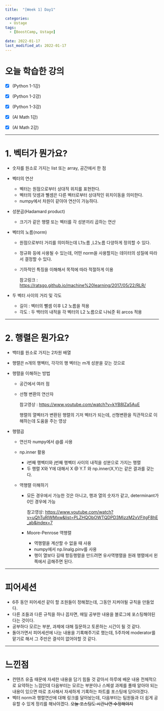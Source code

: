 ```yaml
---
title:  "[Week 1] Day1"

categories:
  - Ustage
tags:
  - [BoostCamp, Ustage]
 
date: 2022-01-17
last_modified_at: 2022-01-17
---
```


# 오늘 학습한 강의

- [x] (Python 1-1강) 
- [x] (Python 1-2강)
- [x] (Python 1-3강)
- [x] (AI Math 1강)
- [x] (AI Math 2강)



---



# 1. 벡터가 뭔가요?

* 숫자를 원소로 가지는 list 또는 array, 공간에서 한 점

* 벡터의 연산

  * 벡터는 원점으로부터 상대적 위치를 표현한다.
  * 벡터의 덧셈과 뻴셈은 다른 벡터로부터 상대적인 위치이동을 의미한다.
  * numpy에서 차원이 같아야 연산이 가능하다.

* 성분곱(Hadamard product)

  * 크기가 같은 행렬 또는 벡터를 각 성분끼리 곱하는 연산

* 벡터의 노름(norm)

  * 원점으로부터 거리를 의미하는데 L1노름 ,L2노름 다양하게 정의할 수 있다.

  * 정규화 등에 사용될 수 있는데, 어떤 norm을 사용할지는 데이터의 성질에 따라서 결정할 수 있다.

  * 기하적인 특징을 이해해서 목적에 따라 적절하게 이용

    참고링크 : https://ratsgo.github.io/machine%20learning/2017/05/22/RLR/

* 두 벡터 사이의 거리 및 각도

  * 길이 : 벡터의 뺄셈 이후 L2 노름을 적용
  * 각도 : 두 백터의 내적을 각 벡터의 L2 노름으로 나눠준 뒤 arcos 적용

---

# 2. 행렬은 뭔가요?

* 백터를 원소로 가지는 2차원 배열

* 행렬은 n개의 행벡터, 각각의 행 벡터는 m개 성분을 갖는 것으로 

* 행렬을 이해하는 방법

  * 공간에서 여러 점

  * 선형 변환의 연산자

    참고영상 : https://www.youtube.com/watch?v=kYB8IZa5AuE

    행렬의 열벡터가 변환된 행렬의 기저 벡터가 되는데, 선형변환을 직관적으로 이해하는데 도움을 주는 영상

* 행렬곱

  * 연산자 numpy에서 @를 사용
  * np.inner 활용
    * i번째 행벡터와 j번째 행벡터 사이의 내적을 성분으로 가지는 행렬
    * 두 행렬 X와 Y에 대해서 X @ Y.T 와 np.inner(X,Y)는 같은 결과를 갖는다.

  * 역행렬 이해하기

    * 모든 경우에서 가능한 것은 아니고, 행과 열의 숫자가 같고, determinant가 0인 경우에 가능

      참고영상: https://www.youtube.com/watch?v=uQhTuRlWMxw&list=PLZHQObOWTQDPD3MizzM2xVFitgF8hE_ab&index=7

    * Moore-Penrose 역행렬
      * 역행렬을 계산할 수 없을 때 사용
      * numpy에서 np.linalg.pinv를 사용
      * 행이 열보다 길때 항등행렬을 만드려면 유사역행렬을 원래 행렬에서 왼쪽에서 곱해주면 된다.

---

# 피어세션

* 6주 동안 피어세션 같이 할 조원들이 정해졌는데, 그동안 지켜야될 규칙을 만들었다.
* 다른 조들과 다른 규칙을 하나 꼽자면, 매일 공부한 내용을 블로그에 포스팅해야된다는 것이다.
* 공부하다 모르는 부분, 과제에 대해 질문하고 토론하는 시간이 될 것 같다.
* 돌아가면서 피어세션에 나눈 내용을 기록해주기로 했는데, 5주차에 moderator를 맡기로 해서 그 주만은 결석이 없어야할 것 같다.



---

# 느낀점

* 컨텐츠 유출 때문에 자세한 내용을 담기 힘들 것 같아서 하루에 배운 내용 전체적으로 요약하는 느낌인데 다음부터는 모르는 부분이나 스페셜 과제를 풀때 알아야 되는 내용이 있으면 따로 조사해서 자세하게 기록하는 파트를 포스팅에 담아야겠다.
* 벡터 norm과 행렬연산에 대해 링크를 달아놨는데, 다음부터는 팀원들과 더 쉽게 공유할 수 있게 정리를 해놔야겠다. ~~오늘 포스팅도 시간나면 수정해야지~~